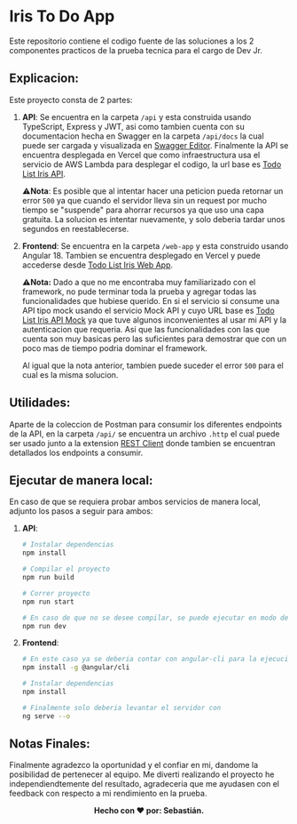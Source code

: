 # Iris To Do App
Este repositorio contiene el codigo fuente de las soluciones a los 2 componentes practicos de la prueba tecnica para el cargo de Dev Jr.

## Explicacion:
Este proyecto consta de 2 partes:
1. **API**: Se encuentra en la carpeta `/api` y esta construida usando TypeScript, Express y JWT, asi como tambien cuenta con su documentacion hecha en Swagger en la carpeta `/api/docs` la cual puede ser cargada y visualizada en [Swagger Editor](https://editor.swagger.io). Finalmente la API se encuentra desplegada en Vercel que como infraestructura usa el servicio de AWS Lambda para desplegar el codigo, la url base es [Todo List Iris API](https://todo-list-iris-app.vercel.app/api/v1/tasks).

   ⚠️**Nota**: Es posible que al intentar hacer una peticion pueda retornar un error `500` ya que cuando el servidor lleva sin un request por mucho tiempo se "suspende" para ahorrar recursos ya que uso una capa gratuita. La solucion es intentar nuevamente, y solo deberia tardar unos segundos en reestablecerse.

3. **Frontend**: Se encuentra en la carpeta `/web-app` y esta construido usando Angular 18. Tambien se encuentra desplegado en Vercel y puede accederse desde [Todo List Iris Web App](https://web-app-nine-olive.vercel.app).

   ⚠️**Nota:** Dado a que no me encontraba muy familiarizado con el framework, no pude terminar toda la prueba y agregar todas las funcionalidades que hubiese querido. En si el servicio si consume una API tipo mock usando el servicio Mock API y cuyo URL base es [Todo List Iris API Mock](https://66aec30bb05db47acc5842d7.mockapi.io/api/v1/tasks) ya que tuve algunos inconvenientes al usar mi API y la autenticacion que requeria. Asi que las funcionalidades con las que cuenta son muy basicas pero las suficientes para demostrar que con un poco mas de tiempo podria dominar el framework.

   Al igual que la nota anterior, tambien puede suceder el error `500` para el cual es la misma solucion.

## Utilidades:
Aparte de la coleccion de Postman para consumir los diferentes endpoints de la API, en la carpeta `/api/` se encuentra un archivo `.http` el cual puede ser usado junto a la extension [REST Client](https://marketplace.visualstudio.com/items?itemName=humao.rest-client) donde tambien se encuentran detallados los endpoints a consumir.

## Ejecutar de manera local:
En caso de que se requiera probar ambos servicios de manera local, adjunto los pasos a seguir para ambos:

1. **API**:
   ```bash
   # Instalar dependencias
   npm install

   # Compilar el proyecto
   npm run build

   # Correr proyecto
   npm run start

   # En caso de que no se desee compilar, se puede ejecutar en modo desarrollo
   npm run dev
   ```
3. **Frontend**:
   ```bash
   # En este caso ya se deberia contar con angular-cli para la ejecucion del mismo, en caso de que no se instala con el comando
   npm install -g @angular/cli

   # Instalar dependencias
   npm install

   # Finalmente solo deberia levantar el servidor con
   ng serve --o
   ```

## Notas Finales:
Finalmente agradezco la oportunidad y el confiar en mi, dandome la posibilidad de pertenecer al equipo. Me diverti realizando el proyecto he independiendtemente del resultado, agradeceria que me ayudasen con el feedback con respecto a mi rendimiento en la prueba.

<p align="center">
  <b>Hecho con &#10084; por: Sebastián. </b>
</p>
